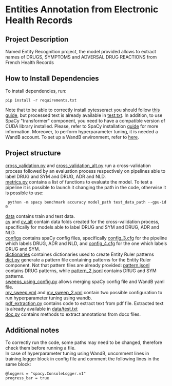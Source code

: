 # Entities Annotation from Electronic Health Records

## Project Description
Named Entity Recognition project, the model provided allows to extract names of DRUGS, SYMPTOMS and ADVERSAL DRUG REACTIONS from French Health Records
## How to Install Dependencies
To install dependencies, run:

```
pip install -r requirements.txt
```
Note that to be able to correctly install pytesseract you should follow [this guide](https://pypi.org/project/pytesseract/), but processed text is already available in [test.txt](data/test.txt). In addition, to use SpaCy "transformer" component, you need to have a compatible version of CUDA library installed. Please, refer to SpaCy installation [guide](https://spacy.io/usage/embeddings-transformers#transformers) for more information.
Moreover, to perform hyperparameter tuning, it is needed a WandB account. To set up a WandB environment, refer to [here](https://docs.wandb.ai/guides/integrations/spacy).

## Project structure
[cross_validation.py](cross_validation.py) and [cross_validation_alt.py](cross_validation_alt.py) run a cross-validation process followed by an evaluation process respectively on pipelines able to label DRUG and SYM and DRUG, ADR and NLD.<br/>
[metrics.py](metrics.py) contains a list of functions to evaluate the model. To test a pipeline it is possible to launch it changing the path in the code, otherwise it is possible to use:
```
 python -m spacy benchmark accuracy model_path test_data_path --gpu-id 0
```
[data](data) contains train and test data.<br/>
[cv](cv) and [cv_alt](cv_alt) contain data folds created for the cross-validation process, specifically for models able to label DRUG and SYM and DRUG, ADR and NLD.<br/>
[configs](configs) contains spaCy config files, specifically [config_3.cfg](configs/config_3.cfg) for the pipeline which labels DRUG, ADR and NLD, and [config_4.cfg](configs/config_4.cfg) for the one which labels DRUG and SYM.<br/>
[dictionaries](dictionaries) containes dictionaries used to create Entity Ruler patterns
[dict.py](dict.py) generate a pattern file containing patterns for the Entity Ruler component. Not that pattern files are already provided: [pattern.jsonl](pattern.jsonl) contains DRUG patterns, while [pattern_2.jsonl](pattern_2.jsonl) contains DRUG and SYM patterns. <br/>
[sweeps_using_config.py](sweeps_using_config.py) allows merging spaCy config file and WandB yaml file.<br/>
[my_sweep.yml](my_sweep.yml) and [my_sweep_2.yml](my_sweep_2.yml) contain two possible configuration to run hyperparameter tuning using wandb.<br/>
[pdf_extraction.py](pdf_extraction.py) contains code to extract text from pdf file. Extracted text is already available in [data/test.txt](data/test.txt)<br/>
[doc.py](doc.py) contains methods to extract annotations from docx files.
## Additional notes
To correctly run the code, some paths may need to be changed, therefore check them before running a file.<br/>
In case of hyperparameter tuning using WandB, uncomment lines in training.logger block in config file and comment the following lines in the same block:
```
@loggers = "spacy.ConsoleLogger.v1"
progress_bar = true
```



